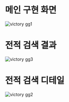 # 메인 구현 화면
![victory gg1](https://github.com/qwer0114/Victory.gg/assets/112809788/fa0d26a2-f13b-47d2-8197-c2b650785d89)
# 전적 검색 결과
![victory gg3](https://github.com/qwer0114/Victory.gg/assets/112809788/4cdd3cab-2d45-4ec1-8e1e-fb016f0699b3)
# 전적 검색 디테일
![victory gg2](https://github.com/qwer0114/Victory.gg/assets/112809788/01afba69-3d78-4f42-9bdf-1d63aaf6e83b)
